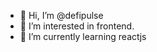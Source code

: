 - 👋 Hi, I’m @defipulse
- 👀 I’m interested in frontend.
- 🌱 I’m currently learning reactjs

<!---
defipulse/defipulse is a ✨ special ✨ repository because its `README.md` (this file) appears on your GitHub profile.
You can click the Preview link to take a look at your changes.
--->

